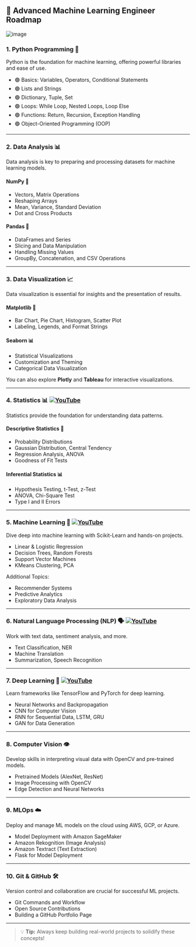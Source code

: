 ## 🚀 Advanced Machine Learning Engineer Roadmap

![image](https://github.com/user-attachments/assets/8affbdf8-803e-4be0-b939-b53c603a05bc)


### 1. Python Programming 🐍
Python is the foundation for machine learning, offering powerful libraries and ease of use.
- 🟢 Basics: Variables, Operators, Conditional Statements
- 🟢 Lists and Strings
- 🟢 Dictionary, Tuple, Set
- 🟢 Loops: While Loop, Nested Loops, Loop Else
- 🟢 Functions: Return, Recursion, Exception Handling
- 🟢 Object-Oriented Programming (OOP)

---

### 2. Data Analysis 📊
Data analysis is key to preparing and processing datasets for machine learning models.

#### NumPy 🧮
- Vectors, Matrix Operations
- Reshaping Arrays
- Mean, Variance, Standard Deviation
- Dot and Cross Products

#### Pandas 🐼
- DataFrames and Series
- Slicing and Data Manipulation
- Handling Missing Values
- GroupBy, Concatenation, and CSV Operations

---

### 3. Data Visualization 📈
Data visualization is essential for insights and the presentation of results.

#### Matplotlib 🎨
- Bar Chart, Pie Chart, Histogram, Scatter Plot
- Labeling, Legends, and Format Strings

#### Seaborn 📊
- Statistical Visualizations
- Customization and Theming
- Categorical Data Visualization

You can also explore **Plotly** and **Tableau** for interactive visualizations.

---

### 4. Statistics 📊 [![YouTube](https://img.shields.io/badge/YouTube-Video-green)](https://www.youtube.com/playlist?list=PLKnIA16_RmvbYFaaeLY28cWeqV-3vADST)
Statistics provide the foundation for understanding data patterns.

#### Descriptive Statistics 🧮
- Probability Distributions
- Gaussian Distribution, Central Tendency
- Regression Analysis, ANOVA
- Goodness of Fit Tests

#### Inferential Statistics 📊
- Hypothesis Testing, t-Test, z-Test
- ANOVA, Chi-Square Test
- Type I and II Errors

---

### 5. Machine Learning 🤖 [![YouTube](https://img.shields.io/badge/YouTube-Video-green)](https://www.youtube.com/playlist?list=PLKnIA16_Rmvbr7zKYQuBfsVkjoLcJgxHH)
Dive deep into machine learning with Scikit-Learn and hands-on projects.
- Linear & Logistic Regression
- Decision Trees, Random Forests
- Support Vector Machines
- KMeans Clustering, PCA

Additional Topics:
- Recommender Systems
- Predictive Analytics
- Exploratory Data Analysis

---

### 6. Natural Language Processing (NLP) 🗣️ [![YouTube](https://img.shields.io/badge/YouTube-Video-green)](https://www.youtube.com/playlist?list=PLKnIA16_RmvZo7fp5kkIth6nRTeQQsjfX)
Work with text data, sentiment analysis, and more.
- Text Classification, NER
- Machine Translation
- Summarization, Speech Recognition

---

### 7. Deep Learning 🧠 [![YouTube](https://img.shields.io/badge/YouTube-Video-green)](https://www.youtube.com/playlist?list=PLKnIA16_RmvYuZauWaPlRTC54KxSNLtNn)

Learn frameworks like TensorFlow and PyTorch for deep learning.
- Neural Networks and Backpropagation
- CNN for Computer Vision
- RNN for Sequential Data, LSTM, GRU
- GAN for Data Generation

---

### 8. Computer Vision 👁️
Develop skills in interpreting visual data with OpenCV and pre-trained models.
- Pretrained Models (AlexNet, ResNet)
- Image Processing with OpenCV
- Edge Detection and Neural Networks

---

### 9. MLOps ☁️
Deploy and manage ML models on the cloud using AWS, GCP, or Azure.
- Model Deployment with Amazon SageMaker
- Amazon Rekognition (Image Analysis)
- Amazon Textract (Text Extraction)
- Flask for Model Deployment

---

### 10. Git & GitHub 🛠️
Version control and collaboration are crucial for successful ML projects.
- Git Commands and Workflow
- Open Source Contributions
- Building a GitHub Portfolio Page

---

> 💡 **Tip:** Always keep building real-world projects to solidify these concepts!
